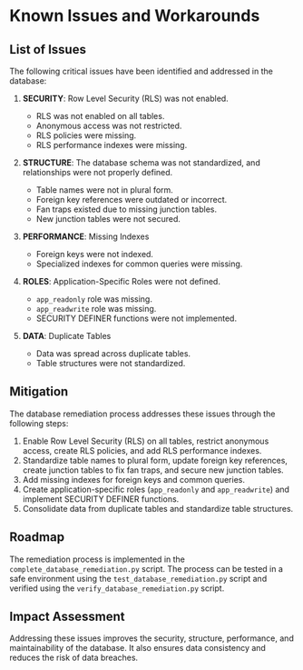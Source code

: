 # Known Issues and Workarounds

## List of Issues

The following critical issues have been identified and addressed in the database:

1.  **SECURITY**: Row Level Security (RLS) was not enabled.
    *   RLS was not enabled on all tables.
    *   Anonymous access was not restricted.
    *   RLS policies were missing.
    *   RLS performance indexes were missing.

2.  **STRUCTURE**: The database schema was not standardized, and relationships were not properly defined.
    *   Table names were not in plural form.
    *   Foreign key references were outdated or incorrect.
    *   Fan traps existed due to missing junction tables.
    *   New junction tables were not secured.

3.  **PERFORMANCE**: Missing Indexes
    *   Foreign keys were not indexed.
    *   Specialized indexes for common queries were missing.

4.  **ROLES**: Application-Specific Roles were not defined.
    *   `app_readonly` role was missing.
    *   `app_readwrite` role was missing.
    *   SECURITY DEFINER functions were not implemented.

5.  **DATA**: Duplicate Tables
    *   Data was spread across duplicate tables.
    *   Table structures were not standardized.

## Mitigation

The database remediation process addresses these issues through the following steps:

1.  Enable Row Level Security (RLS) on all tables, restrict anonymous access, create RLS policies, and add RLS performance indexes.
2.  Standardize table names to plural form, update foreign key references, create junction tables to fix fan traps, and secure new junction tables.
3.  Add missing indexes for foreign keys and common queries.
4.  Create application-specific roles (`app_readonly` and `app_readwrite`) and implement SECURITY DEFINER functions.
5.  Consolidate data from duplicate tables and standardize table structures.

## Roadmap

The remediation process is implemented in the `complete_database_remediation.py` script. The process can be tested in a safe environment using the `test_database_remediation.py` script and verified using the `verify_database_remediation.py` script.

## Impact Assessment

Addressing these issues improves the security, structure, performance, and maintainability of the database. It also ensures data consistency and reduces the risk of data breaches.